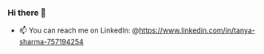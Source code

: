 ### Hi there 👋

- 📫 You can reach me on LinkedIn: @https://www.linkedin.com/in/tanya-sharma-757194254
